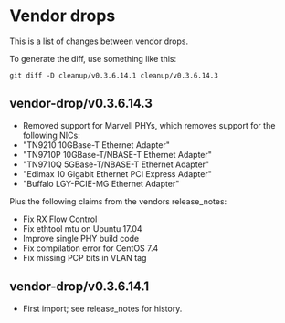  # Vendor drops

This is a list of changes between vendor drops.

To generate the diff, use something like this:
```
git diff -D cleanup/v0.3.6.14.1 cleanup/v0.3.6.14.3
```

## vendor-drop/v0.3.6.14.3
- Removed support for Marvell PHYs, which removes support for the following NICs:
 - "TN9210 10GBase-T Ethernet Adapter"
 - "TN9710P 10GBase-T/NBASE-T Ethernet Adapter"
 - "TN9710Q 5GBase-T/NBASE-T Ethernet Adapter"
 - "Edimax 10 Gigabit Ethernet PCI Express Adapter"
 - "Buffalo LGY-PCIE-MG Ethernet Adapter"

Plus the following claims from the vendors release_notes:
- Fix RX Flow Control
- Fix ethtool mtu on Ubuntu 17.04
- Improve single PHY build code
- Fix compilation error for CentOS 7.4
- Fix missing PCP bits in VLAN tag

## vendor-drop/v0.3.6.14.1
- First import; see release_notes for history.
